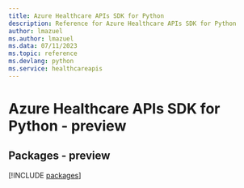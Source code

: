 ```yaml
---
title: Azure Healthcare APIs SDK for Python
description: Reference for Azure Healthcare APIs SDK for Python
author: lmazuel
ms.author: lmazuel
ms.data: 07/11/2023
ms.topic: reference
ms.devlang: python
ms.service: healthcareapis
---
```

# Azure Healthcare APIs SDK for Python - preview
## Packages - preview
[!INCLUDE [packages](healthcare-apis-index.md)]